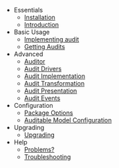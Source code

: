 - Essentials
    - [Installation](/docs/{{version}}/installation)
    - [Introduction](/docs/{{version}}/introduction)
- Basic Usage
    - [Implementing audit](/docs/{{version}}/implementing-audit)
    - [Getting Audits](/docs/{{version}}/getting-audits)
- Advanced
    - [Auditor](/docs/{{version}}/auditor)
    - [Audit Drivers](/docs/{{version}}/audit-drivers)
    - [Audit Implementation](/docs/{{version}}/audit-implementation)
    - [Audit Transformation](/docs/{{version}}/audit-transformation)
    - [Audit Presentation](/docs/{{version}}/audit-presentation)
    - [Audit Events](/docs/{{version}}/audit-events)
- Configuration 
    - [Package Options](/docs/{{version}}/general-settings)
    - [Auditable Model Configuration](/docs/{{version}}/behavior-settings)
- Upgrading
    - [Upgrading](/docs/{{version}}/upgrading)
- Help
    - [Problems?](/docs/{{version}}/problems)
    - [Troubleshooting](/docs/{{version}}/troubleshooting)
